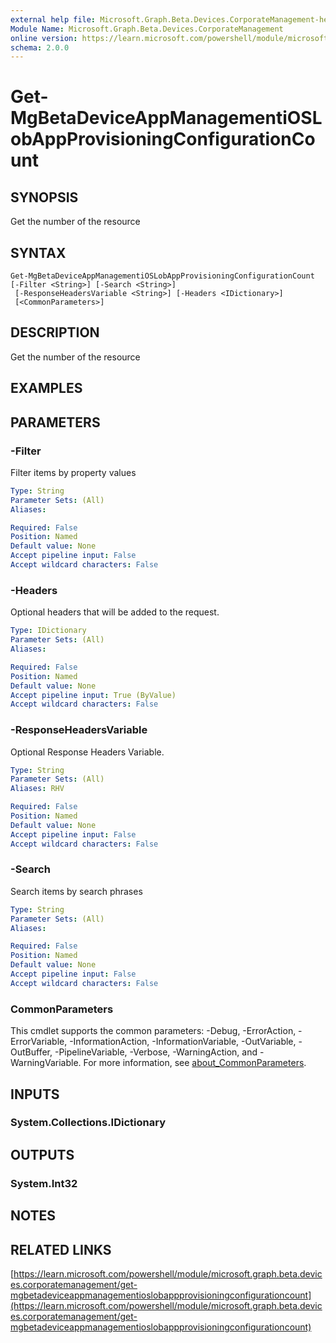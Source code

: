 ```yaml
---
external help file: Microsoft.Graph.Beta.Devices.CorporateManagement-help.xml
Module Name: Microsoft.Graph.Beta.Devices.CorporateManagement
online version: https://learn.microsoft.com/powershell/module/microsoft.graph.beta.devices.corporatemanagement/get-mgbetadeviceappmanagementioslobappprovisioningconfigurationcount
schema: 2.0.0
---
```


# Get-MgBetaDeviceAppManagementiOSLobAppProvisioningConfigurationCount

## SYNOPSIS
Get the number of the resource

## SYNTAX

```
Get-MgBetaDeviceAppManagementiOSLobAppProvisioningConfigurationCount [-Filter <String>] [-Search <String>]
 [-ResponseHeadersVariable <String>] [-Headers <IDictionary>]
 [<CommonParameters>]
```

## DESCRIPTION
Get the number of the resource

## EXAMPLES

## PARAMETERS

### -Filter
Filter items by property values

```yaml
Type: String
Parameter Sets: (All)
Aliases:

Required: False
Position: Named
Default value: None
Accept pipeline input: False
Accept wildcard characters: False
```

### -Headers
Optional headers that will be added to the request.

```yaml
Type: IDictionary
Parameter Sets: (All)
Aliases:

Required: False
Position: Named
Default value: None
Accept pipeline input: True (ByValue)
Accept wildcard characters: False
```

### -ResponseHeadersVariable
Optional Response Headers Variable.

```yaml
Type: String
Parameter Sets: (All)
Aliases: RHV

Required: False
Position: Named
Default value: None
Accept pipeline input: False
Accept wildcard characters: False
```

### -Search
Search items by search phrases

```yaml
Type: String
Parameter Sets: (All)
Aliases:

Required: False
Position: Named
Default value: None
Accept pipeline input: False
Accept wildcard characters: False
```

### CommonParameters
This cmdlet supports the common parameters: -Debug, -ErrorAction, -ErrorVariable, -InformationAction, -InformationVariable, -OutVariable, -OutBuffer, -PipelineVariable, -Verbose, -WarningAction, and -WarningVariable. For more information, see [about_CommonParameters](http://go.microsoft.com/fwlink/?LinkID=113216).

## INPUTS

### System.Collections.IDictionary
## OUTPUTS

### System.Int32
## NOTES

## RELATED LINKS

[https://learn.microsoft.com/powershell/module/microsoft.graph.beta.devices.corporatemanagement/get-mgbetadeviceappmanagementioslobappprovisioningconfigurationcount](https://learn.microsoft.com/powershell/module/microsoft.graph.beta.devices.corporatemanagement/get-mgbetadeviceappmanagementioslobappprovisioningconfigurationcount)
























